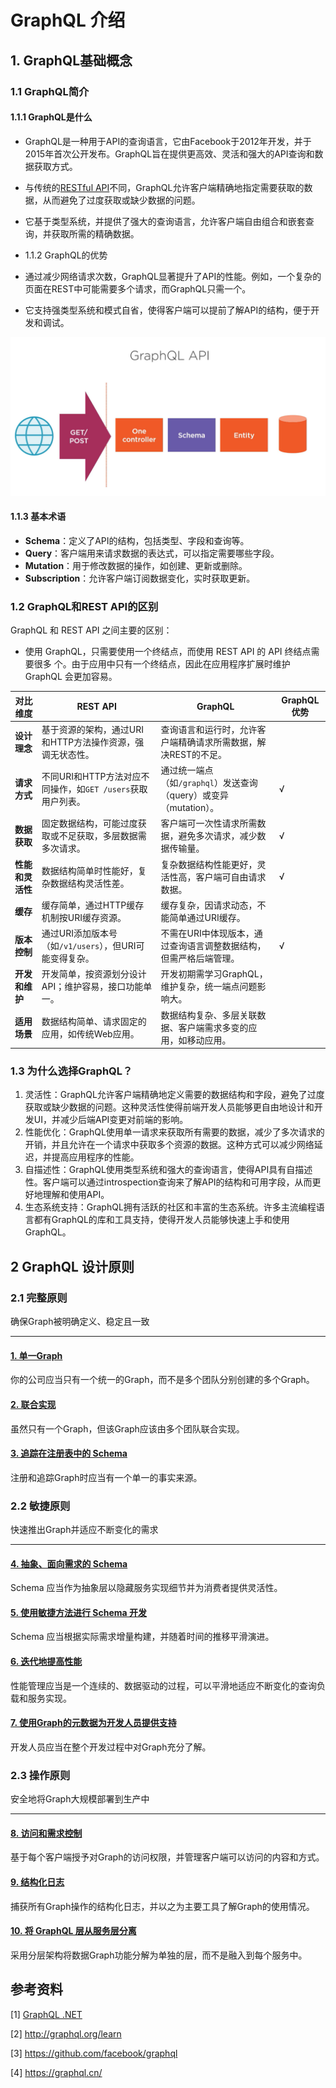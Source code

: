 # GraphQL 介绍

## 1. GraphQL基础概念

### 1.1 GraphQL简介

#### 1.1.1 GraphQL是什么

- GraphQL是一种用于API的查询语言，它由Facebook于2012年开发，并于2015年首次公开发布。GraphQL旨在提供更高效、灵活和强大的API查询和数据获取方式。
- 与传统的[RESTful API](https://zhida.zhihu.com/search?content_id=239160639&content_type=Article&match_order=1&q=RESTful+API&zd_token=...&zhida_source=entity)不同，GraphQL允许客户端精确地指定需要获取的数据，从而避免了过度获取或缺少数据的问题。
- 它基于类型系统，并提供了强大的查询语言，允许客户端自由组合和嵌套查询，并获取所需的精确数据。
- 1.1.2 GraphQL的优势

- 通过减少网络请求次数，GraphQL显著提升了API的性能。例如，一个复杂的页面在REST中可能需要多个请求，而GraphQL只需一个。
- 它支持强类型系统和模式自省，使得客户端可以提前了解API的结构，便于开发和调试。

![image-20250514212816730](./assets/image-20250514212816730.png)

#### 1.1.3 基本术语

- **Schema**：定义了API的结构，包括类型、字段和查询等。
- **Query**：客户端用来请求数据的表达式，可以指定需要哪些字段。
- **Mutation**：用于修改数据的操作，如创建、更新或删除。
- **Subscription**：允许客户端订阅数据变化，实时获取更新。

### 1.2 GraphQL和REST API的区别

GraphQL 和 REST API 之间主要的区别：

- 使用 GraphQL，只需要使用一个终结点，而使用 REST API 的 API 终结点需要很多 个。由于应用中只有一个终结点，因此在应用程序扩展时维护 GraphQL 会更加容易。

| 对比维度         | REST API                                                    | GraphQL                                                      | GraphQL  优势 |
| ---------------- | ----------------------------------------------------------- | ------------------------------------------------------------ | ------------- |
| **设计理念**     | 基于资源的架构，通过URI和HTTP方法操作资源，强调无状态性。   | 查询语言和运行时，允许客户端精确请求所需数据，解决REST的不足。 |               |
| **请求方式**     | 不同URI和HTTP方法对应不同操作，如`GET /users`获取用户列表。 | 通过统一端点（如`/graphql`）发送查询（query）或变异（mutation）。 | √             |
| **数据获取**     | 固定数据结构，可能过度获取或不足获取，多层数据需多次请求。  | 客户端可一次性请求所需数据，避免多次请求，减少数据传输量。   | √             |
| **性能和灵活性** | 数据结构简单时性能好，复杂数据结构灵活性差。                | 复杂数据结构性能更好，灵活性高，客户端可自由请求数据。       | √             |
| **缓存**         | 缓存简单，通过HTTP缓存机制按URI缓存资源。                   | 缓存复杂，因请求动态，不能简单通过URI缓存。                  |               |
| **版本控制**     | 通过URI添加版本号（如`/v1/users`），但URI可能变得复杂。     | 不需在URI中体现版本，通过查询语言调整数据结构，但需严格后端管理。 | √             |
| **开发和维护**   | 开发简单，按资源划分设计API；维护容易，接口功能单一。       | 开发初期需学习GraphQL，维护复杂，统一端点问题影响大。        |               |
| **适用场景**     | 数据结构简单、请求固定的应用，如传统Web应用。               | 数据结构复杂、多层关联数据、客户端需求多变的应用，如移动应用。 |               |

 

### 1.3 为什么选择GraphQL？

1. 灵活性：GraphQL允许客户端精确地定义需要的数据结构和字段，避免了过度获取或缺少数据的问题。这种灵活性使得前端开发人员能够更自由地设计和开发UI，并减少后端API变更对前端的影响。
2. 性能优化：GraphQL使用单一请求来获取所有需要的数据，减少了多次请求的开销，并且允许在一个请求中获取多个资源的数据。这种方式可以减少网络延迟，并提高应用程序的性能。
3. 自描述性：GraphQL使用类型系统和强大的查询语言，使得API具有自描述性。客户端可以通过introspection查询来了解API的结构和可用字段，从而更好地理解和使用API。
4. 生态系统支持：GraphQL拥有活跃的社区和丰富的生态系统。许多主流编程语言都有GraphQL的库和工具支持，使得开发人员能够快速上手和使用GraphQL。





## 2 GraphQL 设计原则

### 2.1 完整原则

确保Graph被明确定义、稳定且一致

------

#### [1. 单一Graph](https://principles.graphql.cn/integrity#1-单一图)

你的公司应当只有一个统一的Graph，而不是多个团队分别创建的多个Graph。

#### [2. 联合实现](https://principles.graphql.cn/integrity#2-联合实现)

虽然只有一个Graph，但该Graph应该由多个团队联合实现。

#### [3. 追踪在注册表中的 Schema](https://principles.graphql.cn/integrity#3-追踪在注册表中的-schema)

注册和追踪Graph时应当有一个单一的事实来源。

### 2.2 敏捷原则

快速推出Graph并适应不断变化的需求

------

#### [4. 抽象、面向需求的 Schema](https://principles.graphql.cn/agility#4-抽象、面向需求的-schema)

Schema 应当作为抽象层以隐藏服务实现细节并为消费者提供灵活性。

#### [5. 使用敏捷方法进行 Schema 开发](https://principles.graphql.cn/agility#5-使用敏捷方法进行-schema-开发)

Schema 应当根据实际需求增量构建，并随着时间的推移平滑演进。

#### [6. 迭代地提高性能](https://principles.graphql.cn/agility#6-迭代地提高性能)

性能管理应当是一个连续的、数据驱动的过程，可以平滑地适应不断变化的查询负载和服务实现。

#### [7. 使用Graph的元数据为开发人员提供支持](https://principles.graphql.cn/agility#7-使用图的元数据为开发人员提供支持)

开发人员应当在整个开发过程中对Graph充分了解。

### 2.3 操作原则

安全地将Graph大规模部署到生产中

------

#### [8. 访问和需求控制](https://principles.graphql.cn/operations#8-访问和需求控制)

基于每个客户端授予对Graph的访问权限，并管理客户端可以访问的内容和方式。

#### [9. 结构化日志](https://principles.graphql.cn/operations#9-结构化日志)

捕获所有Graph操作的结构化日志，并以之为主要工具了解Graph的使用情况。

#### [10. 将 GraphQL 层从服务层分离](https://principles.graphql.cn/operations#10-将-graphql-层从服务层分离)

采用分层架构将数据Graph功能分解为单独的层，而不是融入到每个服务中。

##  参考资料

[1] [GraphQL .NET](https://graphql-dotnet.github.io/docs/getting-started/introduction/)

[2] http://graphql.org/learn

[3] https://github.com/facebook/graphql

[4] https://graphql.cn/